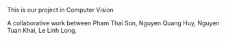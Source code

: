 This is our project in Computer Vision

A collaborative work between Pham Thai Son, Nguyen Quang Huy, Nguyen Tuan Khai, Le Linh Long.
